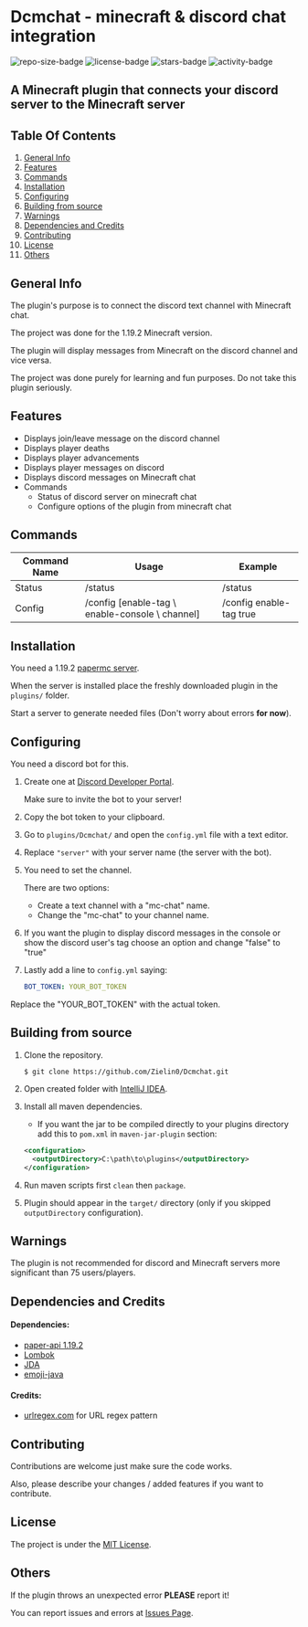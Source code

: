 # Dcmchat - minecraft & discord chat integration

![repo-size-badge](https://img.shields.io/github/repo-size/Zielin0/Dcmchat?style=flat-square)
![license-badge](https://img.shields.io/github/license/Zielin0/Dcmchat?style=flat-square)
![stars-badge](https://img.shields.io/github/stars/Zielin0/Dcmchat?style=flat-square)
![activity-badge](https://img.shields.io/github/commit-activity/m/Zielin0/Dcmchat?style=flat-square)


## A Minecraft plugin that connects your discord server to the Minecraft server

## Table Of Contents

1. [General Info](#general-info)
2. [Features](#features)
3. [Commands](#commands)
4. [Installation](#installation)
5. [Configuring](#configuring)
6. [Building from source](#building-from-source)
7. [Warnings](#warnings)
8. [Dependencies and Credits](#dependencies-and-credits)
9. [Contributing](#contributing)
10. [License](#license)
11. [Others](#others)

## General Info
The plugin's purpose is to connect the discord text channel with Minecraft chat.

The project was done for the 1.19.2 Minecraft version.

The plugin will display messages from Minecraft on the discord channel and vice versa.

The project was done purely for learning and fun purposes. Do not take this plugin seriously.

## Features

- Displays join/leave message on the discord channel
- Displays player deaths
- Displays player advancements
- Displays player messages on discord
- Displays discord messages on Minecraft chat
- Commands
   - Status of discord server on minecraft chat 
   - Configure options of the plugin from minecraft chat

## Commands

| Command Name | Usage                                                   | Example                 |
|--------------|---------------------------------------------------------|-------------------------|
| Status       | /status                                                 | /status                 |
| Config       | /config [enable-tag \ enable-console \ channel] <value> | /config enable-tag true |

## Installation

You need a 1.19.2 [papermc server](https://papermc.io/downloads).

When the server is installed place the freshly downloaded plugin in the `plugins/` folder.

Start a server to generate needed files (Don't worry about errors **for now**).

## Configuring

You need a discord bot for this.

1. Create one at [Discord Developer Portal](https://discord.com/developers/applications).

   Make sure to invite the bot to your server!

2. Copy the bot token to your clipboard.

3. Go to `plugins/Dcmchat/` and open the `config.yml` file with a text editor.

4. Replace `"server"` with your server name (the server with the bot).

5. You need to set the channel.

   There are two options:
   - Create a text channel with a "mc-chat" name.
   - Change the "mc-chat" to your channel name.

6. If you want the plugin to display discord messages in the console or show the discord user's tag
   choose an option and change "false" to "true"

7. Lastly add a line to `config.yml` saying:

    ```yaml
    BOT_TOKEN: YOUR_BOT_TOKEN
    ```

Replace the "YOUR_BOT_TOKEN" with the actual token.

## Building from source

1. Clone the repository.

    ```shell
    $ git clone https://github.com/Zielin0/Dcmchat.git
    ```

2. Open created folder with [IntelliJ IDEA](https://www.jetbrains.com/idea/download/).

3. Install all maven dependencies.

   - If you want the jar to be compiled directly to your plugins
     directory add this to `pom.xml` in `maven-jar-plugin` section:
   
   ```xml
   <configuration>
     <outputDirectory>C:\path\to\plugins</outputDirectory>
   </configuration>
   ```

4. Run maven scripts first `clean` then `package`.

5. Plugin should appear in the `target/` directory (only if you skipped `outputDirectory` configuration).

## Warnings

The plugin is not recommended for discord and Minecraft servers
more significant than 75 users/players.

## Dependencies and Credits

#### Dependencies:

- [paper-api 1.19.2](https://papermc.io/using-the-api)
- [Lombok](https://projectlombok.org/setup/maven)
- [JDA](https://github.com/DV8FromTheWorld/JDA#download)
- [emoji-java](https://github.com/vdurmont/emoji-java)

#### Credits:

- [urlregex.com](https://urlregex.com/) for URL regex pattern

## Contributing

Contributions are welcome just make sure the code works.

Also, please describe your changes / added features if you want to contribute.

## License

The project is under the [MIT License](./LICENSE).

## Others

If the plugin throws an unexpected error **PLEASE** report it!

You can report issues and errors at [Issues Page](https://github.com/Zielin0/Dcmchat/issues).
